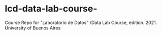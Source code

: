 # lcd-data-lab-course-
Course Repo for "Laboratorio de Datos" /Data Lab Course, edition. 2021. University of Buenos Aires  
